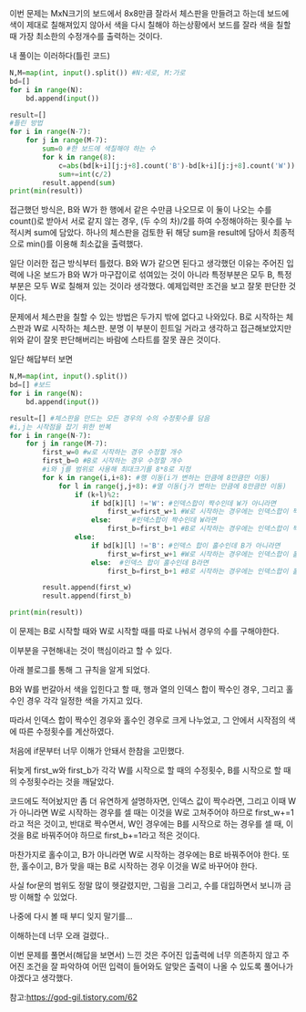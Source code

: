 이번 문제는 MxN크기의 보드에서 8x8만큼 잘라서 체스판을 만들려고 하는데 보드에 색이 제대로 칠해져있지 않아서 색을 다시 칠해야 하는상황에서 보드를 잘라 색을 칠할 때 가장 최소한의 수정개수를 출력하는 것이다.

내 풀이는 이러하다(틀린 코드)
```python
N,M=map(int, input().split()) #N:세로, M:가로
bd=[]
for i in range(N):
    bd.append(input())

result=[]
#틀린 방법
for i in range(N-7): 
    for j in range(M-7): 
        sum=0 #한 보드에 색칠해야 하는 수
        for k in range(8):
            c=abs(bd[k+i][j:j+8].count('B')-bd[k+i][j:j+8].count('W')) 
            sum+=int(c/2)
        result.append(sum)
print(min(result))
```
접근했던 방식은, 
B와 W가 한 행에서 같은 수만큼 나오므로 이 둘이 나오는 수를 count()로 받아서 서로 같지 않는 경우, (두 수의 차)/2를 하여 수정해야하는 횟수를 누적시켜 sum에 담았다. 하나의 체스판을 검토한 뒤 해당 sum을 result에 담아서 최종적으로 min()를 이용해 최소값을 출력했다. 

일단 이러한 접근 방식부터 틀렸다.
B와 W가 같으면 된다고 생각했던 이유는 주어진 입력에 나온 보드가 B와 W가 마구잡이로 섞여있는 것이 아니라 특정부분은 모두 B, 특정부분은 모두 W로 칠해져 있는 것이라 생각했다. 예제입력만 조건을 보고 잘못 판단한 것이다.

문제에서 체스판을 칠할 수 있는 방법은 두가지 밖에 없다고 나와있다. B로 시작하는 체스판과 W로 시작하는 체스판.
분명 이 부분이 힌트일 거라고 생각하고 접근해보았지만 위와 같이 잘못 판단해버리는 바람에 스타트를 잘못 끊은 것이다. 

일단 해답부터 보면
```python
N,M=map(int, input().split())
bd=[] #보드
for i in range(N):
    bd.append(input())

result=[] #체스판을 만드는 모든 경우의 수의 수정횟수를 담음
#i,j는 시작점을 잡기 위한 반복
for i in range(N-7):
    for j in range(M-7):
        first_w=0 #w로 시작하는 경우 수정할 개수
        first_b=0 #B로 시작하는 경우 수정할 개수
        #i와 j를 범위로 사용해 최대크기를 8*8로 지정
        for k in range(i,i+8): #행 이동(i가 변하는 만큼에 8만큼만 이동)
            for l in range(j,j+8): #열 이동(j가 변하는 만큼에 8만큼만 이동)
                if (k+l)%2: 
                    if bd[k][l] !='W': #인덱스합이 짝수인데 W가 아니라면
                        first_w=first_w+1 #W로 시작하는 경우에는 인덱스합이 짝수일 때 W여야 하므로 고쳐야 함
                    else:     #인덱스합이 짝수인데 W라면
                        first_b=first_b+1 #B로 시작하는 경우에는 인덱스합이 짝수일 때 B여야 하므로 고쳐야 함
                else: 
                    if bd[k][l] !='B': #인덱스 합이 홀수인데 B가 아니라면
                        first_w=first_w+1 #W로 시작하는 경우에는 인덱스합이 홀수일 때 B여야 하므로 고쳐야 함
                    else:  #인덱스 합이 홀수인데 B라면
                        first_b=first_b+1 #B로 시작하는 경우에는 인덱스합이 홀수일 때 W여야 하므로 고쳐야 함

        result.append(first_w)
        result.append(first_b)

print(min(result))
```

이 문제는 B로 시작할 때와 W로 시작할 때를 따로 나눠서 경우의 수를 구해야한다.

이부분을 구현해내는 것이 핵심이라고 할 수 있다.

아래 블로그를 통해 그 규칙을 알게 되었다.

B와 W를 번갈아서 색을 입힌다고 할 때, 행과 열의 인덱스 합이 짝수인 경우, 그리고 홀수인 경우 각각 일정한 색을 가지고 있다. 

따라서 인덱스 합이 짝수인 경우와 홀수인 경우로 크게 나누었고,
그 안에서 시작점의 색에 따른 수정횟수를 계산하였다.

처음에 if문부터 너무 이해가 안돼서 한참을 고민했다.

뒤늦게 first_w와 first_b가 각각 W를 시작으로 할 때의 수정횟수, B를 시작으로 할 때의 수정횟수라는 것을 깨달았다.

코드에도 적어놨지만 좀 더 유연하게 설명하자면,
인덱스 값이 짝수라면, 그리고 이때 W가 아니라면
W로 시작하는 경우를 셀 때는 이것을 W로 고쳐주어야 하므로 first_w+=1라고 적은 것이고, 반대로 짝수면서, W인 경우에는 B를 시작으로 하는 경우를 셀 때, 이것을 B로 바꿔주어야 하므로 first_b+=1라고 적은 것이다.

마찬가지로 홀수이고, B가 아니라면
W로 시작하는 경우에는 B로 바꿔주어야 한다.
또한, 홀수이고, B가 맞을 때는 B로 시작하는 경우 이것을 W로 바꾸어야 한다.

사실 for문의 범위도 정말 많이 헷갈렸지만, 그림을 그리고, 수를 대입하면서 보니까 금방 이해할 수 있었다. 

나중에 다시 볼 때 부디 잊지 말기를...

이해하는데 너무 오래 걸렸다..

이번 문제를 풀면서(해답을 보면서) 느낀 것은 주어진 입출력에 너무 의존하지 않고 주어진 조건을 잘 파악하여 어떤 입력이 들어와도 알맞은 출력이 나올 수 있도록 풀어나가야겠다고 생각했다.

참고:https://god-gil.tistory.com/62
